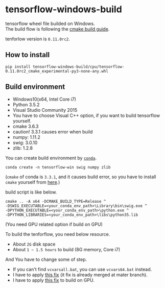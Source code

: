 # tensorflow-windows-build

tensorflow wheel file builded on Windows.  
The build flow is following the [cmake build guide](https://github.com/tensorflow/tensorflow/blob/master/tensorflow/contrib/cmake/README.md).

tenforlow version is `0.11.0rc2`.

## How to install

```
pip install tensorflow-windows-build/cpu/tensorflow-0.11.0rc2_cmake_experimental-py3-none-any.whl
```

## Build environment

* Windows10(x64, Intel Core i7)
* Python 3.5.2
* Visual Studio Community 2015
 * You have to choose Visual C++ option, if you want to build tensorflow yourself.
* cmake 3.6.3
 * caution! 3.3.1 causes error when build
* numpy: 1.11.2
* swig: 3.0.10
* zlib: 1.2.8

You can create build environment by [`conda`](http://conda.pydata.org/miniconda.html).

```
conda create -n tensorflow-win swig numpy zlib
```

(`cmake` of conda is `3.3.1`, and it causes build error, so you have to install `cmake` yourself from [here](https://cmake.org/download/).)

build script is like below.

```
cmake .. -A x64 -DCMAKE_BUILD_TYPE=Release ^
-DSWIG_EXECUTABLE=<your_conda_env_path>\Library\bin\swig.exe ^
-DPYTHON_EXECUTABLE=<your_conda_env_path>\python.exe ^
-DPYTHON_LIBRARIES=<your_conda_env_path>\libs\python35.lib
```

(You need GPU related option if build on GPU)

To build the tenforflow, you need below resource.

* About `2G` disk space
* About `1 ~ 1.5 hours` to build (8G memory, Core i7)

And You have to change some of step.

* If you can't find `vcvarsall.bat`, you can use `vcvars64.bat` instead.
* I have to apply [this fix](https://github.com/tensorflow/tensorflow/pull/5411) (it fix is already merged at mater branch).
* I have to apply [this fix](https://github.com/tensorflow/tensorflow/pull/5421) to build on GPU.
